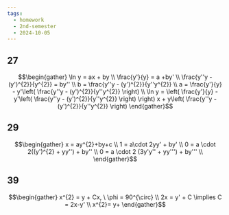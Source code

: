 ```yaml
---
tags:
  - homework
  - 2nd-semester
  - 2024-10-05
---
```


## 27

$$\begin{gather}
\ln y = ax + by \\
\frac{y'}{y} = a +by' \\
\frac{y''y - (y')^{2}}{y^{2}} = by'' \\
b = \frac{y''y - (y')^{2}}{y''y^{2}} \\
a = \frac{y'}{y} - y'\left( \frac{y''y - (y')^{2}}{y''y^{2}} \right) \\
\ln y = \left( \frac{y'}{y} - y'\left( \frac{y''y - (y')^{2}}{y''y^{2}} \right) \right) x + y\left( \frac{y''y - (y')^{2}}{y''y^{2}} \right) 
\end{gather}$$

## 29

$$\begin{gather}
x = ay^{2}+by+c \\
1 = a\cdot 2yy' + by' \\
0 = a \cdot 2((y')^{2} + yy'') + by'' \\
0 = a \cdot 2 (3y'y'' + yy''') + by''' \\
\end{gather}$$

## 39

$$\begin{gather}
x^{2} = y + Cx, \ \phi = 90^{\circ} \\
2x = y' + C \implies C = 2x-y' \\
x^{2}= y+
\end{gather}$$
